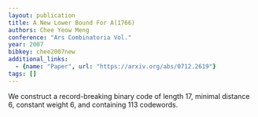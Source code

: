 ```yaml
---
layout: publication
title: A New Lower Bound For A(1766)
authors: Chee Yeow Meng
conference: "Ars Combinatoria Vol."
year: 2007
bibkey: chee2007new
additional_links:
  - {name: "Paper", url: "https://arxiv.org/abs/0712.2619"}
tags: []
---
```

<p>We construct a record-breaking binary code of length 17, minimal
distance 6, constant weight 6, and containing 113 codewords.</p>
